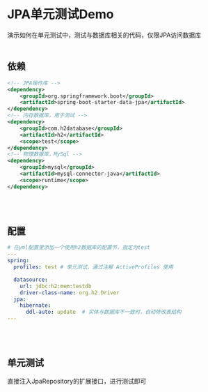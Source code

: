 # JPA单元测试Demo

演示如何在单元测试中，测试与数据库相关的代码，仅限JPA访问数据库
<br><br>
## 依赖
```xml
<!-- JPA操作库 -->
<dependency>
    <groupId>org.springframework.boot</groupId>
    <artifactId>spring-boot-starter-data-jpa</artifactId>
</dependency>
<!-- 内存数据库，用于测试 -->
<dependency>
    <groupId>com.h2database</groupId>
    <artifactId>h2</artifactId>
    <scope>test</scope>
</dependency>
<!-- 物理数据库，MySql -->
<dependency>
    <groupId>mysql</groupId>
    <artifactId>mysql-connector-java</artifactId>
    <scope>runtime</scope>
</dependency>
```
<br><br>
## 配置
```yaml
# 在yml配置里添加一个使用h2数据库的配置节，指定为test
---
spring:
  profiles: test # 单元测试，通过注解 ActiveProfiles 使用

  datasource:
    url: jdbc:h2:mem:testdb
    driver-class-name: org.h2.Driver
  jpa:
    hibernate:
      ddl-auto: update  # 实体与数据库不一致时，自动修改表结构
---
```
<br><br>
## 单元测试
直接注入JpaRepository的扩展接口，进行测试即可